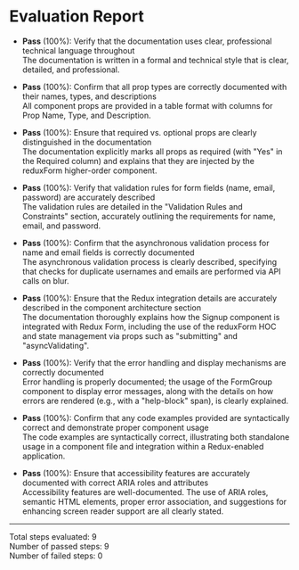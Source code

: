 # Evaluation Report

- **Pass** (100%): Verify that the documentation uses clear, professional technical language throughout  
  The documentation is written in a formal and technical style that is clear, detailed, and professional.

- **Pass** (100%): Confirm that all prop types are correctly documented with their names, types, and descriptions  
  All component props are provided in a table format with columns for Prop Name, Type, and Description.

- **Pass** (100%): Ensure that required vs. optional props are clearly distinguished in the documentation  
  The documentation explicitly marks all props as required (with "Yes" in the Required column) and explains that they are injected by the reduxForm higher-order component.

- **Pass** (100%): Verify that validation rules for form fields (name, email, password) are accurately described  
  The validation rules are detailed in the "Validation Rules and Constraints" section, accurately outlining the requirements for name, email, and password.

- **Pass** (100%): Confirm that the asynchronous validation process for name and email fields is correctly documented  
  The asynchronous validation process is clearly described, specifying that checks for duplicate usernames and emails are performed via API calls on blur.

- **Pass** (100%): Ensure that the Redux integration details are accurately described in the component architecture section  
  The documentation thoroughly explains how the Signup component is integrated with Redux Form, including the use of the reduxForm HOC and state management via props such as "submitting" and "asyncValidating".

- **Pass** (100%): Verify that the error handling and display mechanisms are correctly documented  
  Error handling is properly documented; the usage of the FormGroup component to display error messages, along with the details on how errors are rendered (e.g., with a "help-block" span), is clearly explained.

- **Pass** (100%): Confirm that any code examples provided are syntactically correct and demonstrate proper component usage  
  The code examples are syntactically correct, illustrating both standalone usage in a component file and integration within a Redux-enabled application.

- **Pass** (100%): Ensure that accessibility features are accurately documented with correct ARIA roles and attributes  
  Accessibility features are well-documented. The use of ARIA roles, semantic HTML elements, proper error association, and suggestions for enhancing screen reader support are all clearly stated.

---

Total steps evaluated: 9  
Number of passed steps: 9  
Number of failed steps: 0